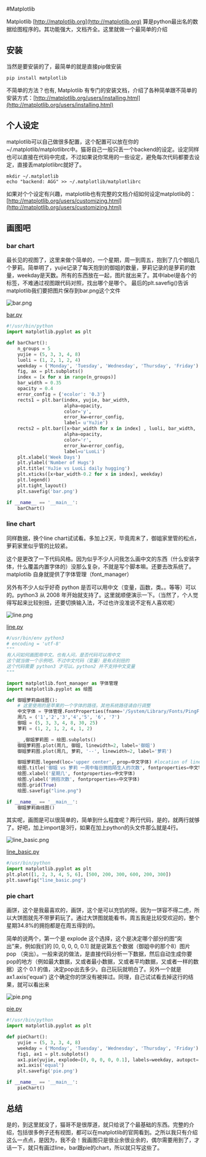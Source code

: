 #Matplotlib

Matplotlib [http://matplotlib.org](http://matplotlib.org) 算是python最出名的数据绘图程序的。其功能强大，文档齐全。这里就做一个最简单的介绍

## 安装

当然是要安装的了，最简单的就是直接pip做安装

~~~
pip install matplotlib
~~~

不简单的方法？也有, Matplotlib 有专门的安装文档，介绍了各种简单跟不简单的安装方式：[http://matplotlib.org/users/installing.html](http://matplotlib.org/users/installing.html)

## 个人设定

matplotlib可以自己做很多配置，这个配置可以放在你的 ~/.matplotlib/matplotlibrc中。猫哥自己一般只丢一个backend的设定。设定同样也可以直接在代码中完成，不过如果说你常用的一些设定，避免每次代码都要去设定，直接丢matplotlibrc就好了。

~~~
mkdir ~/.matplotlib 
echo "backend: AGG" >> ~/.matplotlib/matplotlibrc 
~~~

如果对个个设定有兴趣，matplotlib也有完整的文档介绍如何设定matplotlib的：[http://matplotlib.org/users/customizing.html](http://matplotlib.org/users/customizing.html)

## 画图吧

### bar chart

最长见的视图了，这里来做个简单的，一个星期，周一到周五，抱到了几个御姐几个萝莉。简单明了，yujie记录了每天抱到的御姐的数量，萝莉记录的是萝莉的数量，weekday是天数。所有的东西放在一起，图片就出来了。其中label是各个的标签，不难通过视图跟代码对照，找出哪个是哪个。
最后的plt.savefig()告诉matplotlib我们要把图片保存到bar.png这个文件

![bar.png](bar.png)

[bar.py](../src/matplotlib/bar.py)

~~~python
#!/usr/bin/python
import matplotlib.pyplot as plt

def barChart():
    n_groups = 5
    yujie = (5, 3, 3, 4, 8)
    luoli = (1, 2, 1, 2, 4)
    weekday = ('Monday', 'Tuesday', 'Wednesday', 'Thursday', 'Friday')
    fig, ax = plt.subplots()
    index = [x for x in range(n_groups)]
    bar_width = 0.35
    opacity = 0.4
    error_config = {'ecolor': '0.3'}
    rects1 = plt.bar(index, yujie, bar_width,
                     alpha=opacity,
                     color='y',
                     error_kw=error_config,
                     label= u'YuJie')
    rects2 = plt.bar([x+bar_width for x in index] , luoli, bar_width,
                     alpha=opacity,
                     color='r',
                     error_kw=error_config,
                     label=u'LuoLi')
    plt.xlabel('Week Days')
    plt.ylabel('Number of Hugs')
    plt.title('YuJie vs LuoLi daily hugging')
    plt.xticks([x+bar_width-0.2 for x in index], weekday)
    plt.legend()
    plt.tight_layout()
    plt.savefig('bar.png')

if __name__ == '__main__':
    barChart()
~~~

### line chart

同样数据，换个line chart试试看。多加上2天，毕竟周末了，御姐家里管的松点，萝莉家里似乎管的比较紧。

这个是更改了一下代码风格。因为似乎不少人问我怎么画中文的东西（什么安装字体，什么覆盖内置字体的）没那么复杂，不就是写个脚本嘛。还要去改系统了。matplotlib 自身就提供了字体管理（font_manager）

另外有不少人似乎好奇 python 是否可以用中文（变量，函数，类。。等等）可以的。python3 从 2008 年开始就支持了。这里就顺便演示一下。（当然了，个人觉得写起来比较别扭，还要切换输入法，不过也许没准说不定有人喜欢呢）

![line.png](line.png)

[line.py](../src/matplotlib/line.py)

~~~python
#/usr/bin/env python3
# encoding = 'utf-8'
"""
有人问如何画图用中文。也有人问，是否代码可以用中文
这个就当做一个示例吧。不过中文代码（变量）是有点别扭的
这个代码需要 python3 才可以。python2 并不支持中文变量
"""

import matplotlib.font_manager as 字体管理
import matplotlib.pyplot as 绘图

def 御姐萝莉曲线图():
    # 这里使用的是苹果的一个字体的路径。其他系统路径请自行调整
    中文字体 = 字体管理.FontProperties(fname='/System/Library/Fonts/PingFang.ttc')
    周几 = ('1','2','3','4','5', '6', '7')
    御姐 = (5, 3, 3, 4, 8, 30, 25)
    萝莉 = (1, 2, 1, 2, 4, 1, 2)

    _ ,御姐萝莉图 = 绘图.subplots()
    御姐萝莉图.plot(周几, 御姐, linewidth=2, label='御姐')
    御姐萝莉图.plot(周几, 萝莉, '--', linewidth=2, label='萝莉')

    御姐萝莉图.legend(loc='upper center', prop=中文字体) #location of line label
    绘图.title('御姐 vs 萝莉 一周中每日拥抱陌生人的次数', fontproperties=中文字体, size='xx-large')
    绘图.xlabel('星期几', fontproperties=中文字体)
    绘图.ylabel('拥抱次数', fontproperties=中文字体)
    绘图.grid(True)
    绘图.savefig("line.png")

if __name__ == '__main__':
    御姐萝莉曲线图()
~~~


其实呢，画图是可以很简单的，简单到什么程度呢？两行代码，是的，就两行就够了。好吧，加上import是3行，如果在加上python的头文件那么就是4行。

![line_basic.png](line_basic.png)

[line_basic.py](../src/matplotlib/line_basic.py)

~~~python
#/usr/bin/python
import matplotlib.pyplot as plt
plt.plot([1, 2, 3, 4, 5, 6], [500, 200, 300, 600, 200, 300])
plt.savefig("line_basic.png")
~~~

### pie chart

画饼，这个是我最喜欢的，画饼，这个是可以充饥的呀。因为一饼容不得二虎，所以大饼图就先不带萝莉玩了。通过大饼图就能看书，周五我是比较受欢迎的，整个星期34.8%的拥抱都是在周五得到的。

简单的说两个，第一个是 explode 这个选择，这个是决定哪个部分的图“突出”来，例如我们的 [0, 0, 0, 0, 0.1] 就是说第五个数据（御姐中的那个8）图片pop （突出）。一般来说的做法，是直接代码分析一下数据，然后自动生成你要pop的地方（例如最大数据，又或者最小数据，又或者平均数据，又或者一样的数据）这个 0.1 的值，决定pop出去多少。自己玩玩就明白了。另外一个就是ax1.axis('equal') 这个确定你的饼没有被摔过。同理，自己试试看去掉这行的结果，就可以看出来

![pie.png](pie.png)

[pie.py](../src/matplotlib/pie.py)

~~~python
#!/usr/bin/python
import matplotlib.pyplot as plt

def pieChart():
    yujie = (5, 3, 3, 4, 8)
    weekday = ('Monday', 'Tuesday', 'Wednesday', 'Thursday', 'Friday')
    fig1, ax1 = plt.subplots()
    ax1.pie(yujie, explode=[0, 0, 0, 0, 0.1], labels=weekday, autopct='%1.1f%%', shadow=True, startangle=90)
    ax1.axis('equal')
    plt.savefig('pie.png')

if __name__ == '__main__':
    pieChart()
~~~


## 总结

是的，到这里就没了，猫哥不是很厚道，就只给说了个最基础的东西。完整的介绍，包括很多例子还有视图，都可以在matplotlib的官网看到。之所以我只有介绍这么一点点，是因为，我不会！我画图只是很业余很业余的，偶尔需要用到了，才话一下，就只有画过line，bar跟pie的chart，所以就只写这些了。



